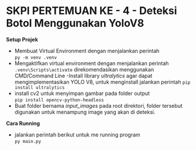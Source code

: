 # SKPI PERTEMUAN KE - 4 - Deteksi Botol Menggunakan YoloV8

<b>Setup Projek</b>
- Membuat Virtual Environment dengan menjalankan perintah <br> ``` py -m venv .venv ```
- Mengaktifkan virtual environment dengan menjalankan perintah <br> ``` .venv\Scripts\activate ``` direkomendasikan menggunakan CMD/Command Line
-Install library <em>ultralytics</em> agar dapat mengimplementasikan YOLO V8, untuk menginstall jalankan perintah ``` pip install ultralytics ```
- install cv2 untuk menyimpan gambar pada folder output <br> ``` pip install opencv-python-headless ```
- Buat folder bernama <em>input_images</em> pada root direktori, folder tersebut digunakan untuk menampung image yang akan di deteksi.

<b>Cara Running</b>
- jalankan perintah berikut untuk me running program <br> ``` py main.py ```
